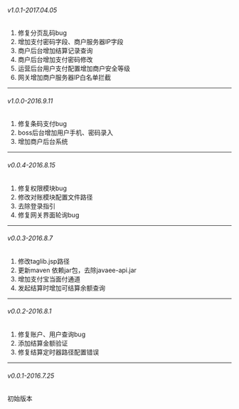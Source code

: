 ###### v1.0.1-2017.04.05
1. 修复分页乱码bug
2. 增加支付密码字段、商户服务器IP字段
3. 商户后台增加结算记录查询
4. 商户后台增加支付密码修改
5. 运营后台用户支付配置增加商户安全等级
6. 网关增加商户服务器IP白名单拦截
----------------------------------------------------------------------------------

###### v1.0.0-2016.9.11
1. 修复条码支付bug
2. boss后台增加用户手机、密码录入
3. 增加商户后台系统

----------------------------------------------------------------------------------

###### v0.0.4-2016.8.15
1. 修复权限模块bug
2. 修改对账模块配置文件路径
3. 去除登录指引
4. 修复网关界面轮询bug

----------------------------------------------------------------------------------

###### v0.0.3-2016.8.7
1. 修改taglib.jsp路径
2. 更新maven 依赖jar包，去除javaee-api.jar
3. 增加支付宝当面付通道
4. 发起结算时增加可结算余额查询

----------------------------------------------------------------------------------

###### v0.0.2-2016.8.1
1. 修复账户、用户查询bug
2. 添加结算金额验证
3. 修复结算定时器路径配置错误

----------------------------------------------------------------------------------

###### v0.0.1-2016.7.25
初始版本
